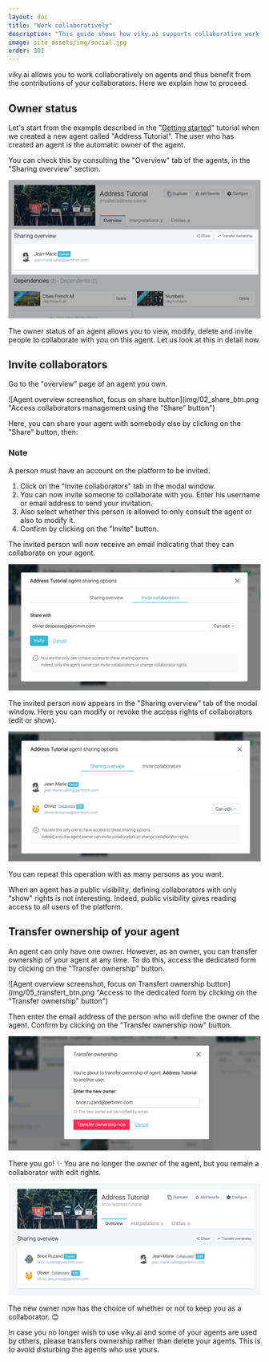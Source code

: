 ```yaml
---
layout: doc
title: "Work collaboratively"
description: "This guide shows how viky.ai supports collaborative work."
image: site_assets/img/social.jpg
order: 301
---
```


viky.ai allows you to work collaboratively on agents and thus benefit from the contributions of your collaborators. Here we explain how to proceed.


## Owner status

Let's start from the example described in the "[Getting started](../../tutorials/getting-started-part-1/)" tutorial when we created a new agent called "Address Tutorial". The user who has created an agent is the automatic owner of the agent.

You can check this by consulting the "Overview" tab of the agents, in the "Sharing overview" section.

![Agent overview screenshot, focus on Share overview section](img/01_sharing_overview.png "Jean-Marie is owner of Address Tutorial agent.")

The owner status of an agent allows you to view, modify, delete and invite people to collaborate with you on this agent. Let us look at this in detail now.


## Invite collaborators

Go to the "overview" page of an agent you own.

![Agent overview screenshot, focus on share button](img/02_share_btn.png "Access collaborators management using the "Share" button")

Here, you can share your agent with somebody else by clicking on the "Share" button, then:

<aside class="note">
  <h3>Note</h3>
  <p>A person must have an account on the platform to be invited.</p>
</aside>

1. Click on the "Invite collaborators" tab in the modal window.
2. You can now invite someone to collaborate with you. Enter his username or email address to send your invitation.
3. Also select whether this person is allowed to only consult the agent or also to modify it.
4. Confirm by clicking on the "Invite" button.

The invited person will now receive an email indicating that they can collaborate on your agent.

![Agent collaborator invite screenshot](img/03_invite.png "Define Olivier as collaborator with edit rights.")

The invited person now appears in the "Sharing overview" tab of the modal window. Here you can modify or revoke the access rights of collaborators (edit or show).

![Agent sharing overview screenshot](img/04_sharing_overview.png "Olivier is now a collaborator!")

You can repeat this operation with as many persons as you want.

<aside class="primary">
  <p>
    When an agent has a public visibility, defining collaborators with only "show" rights is not interesting. Indeed, public visibility gives reading access to all users of the platform.
  </p>
</aside>


## Transfer ownership of your agent

An agent can only have one owner. However, as an owner, you can transfer ownership of your agent at any time. To do this, access the dedicated form by clicking on the "Transfer ownership" button.

![Agent overview screenshot, focus on Transfert ownership button](img/05_transfert_btn.png "Access to the dedicated form by clicking on the "Transfer ownership" button")

Then enter the email address of the person who will define the owner of the agent. Confirm by clicking on the "Transfer ownership now" button.

![Tranfert ownership form screenshot, focus on Transfert ownership button](img/06_transfert_form.png "Transfer ownership form")

There you go! :sparkles: You are no longer the owner of the agent, but you remain a collaborator with edit rights.

![Tranfert ownership done screenshot](img/07_transfert_done.png "Transfer ownership done!")

The new owner now has the choice of whether or not to keep you as a collaborator. :blush:

<aside class="warning">
  <p>
    In case you no longer wish to use viky.ai and some of your agents are used by others, please transfers ownership rather than delete your agents.  This is to avoid disturbing the agents who use yours.
  </p>
</aside>

